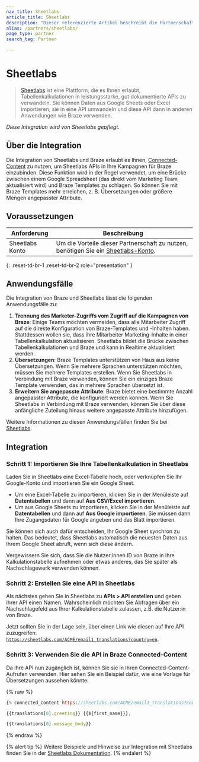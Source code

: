 ```yaml
---
nav_title: Sheetlabs
article_title: Sheetlabs
description: "Dieser referenzierte Artikel beschreibt die Partnerschaft zwischen Braze und Sheetlabs, einem Dienst, mit dem Sie Ihre Kampagnen mit Daten aus Tabellenkalkulationen personalisieren können."
alias: /partners/sheetlabs/
page_type: partner
search_tag: Partner

---
```


# Sheetlabs

> [Sheetlabs][1] ist eine Plattform, die es Ihnen erlaubt, Tabellenkalkulationen in leistungsstarke, gut dokumentierte APIs zu verwandeln. Sie können Daten aus Google Sheets oder Excel importieren, sie in eine API umwandeln und diese API dann in anderen Anwendungen wie Braze verwenden.

_Diese Integration wird von Sheetlabs gepflegt._

## Über die Integration

Die Integration von Sheetlabs und Braze erlaubt es Ihnen, [Connected-Content][2] zu nutzen, um Sheetlabs APIs in Ihre Kampagnen für Braze einzubinden. Diese Funktion wird in der Regel verwendet, um eine Brücke zwischen einem Google Spreadsheet (das direkt vom Marketing Team aktualisiert wird) und Braze Templates zu schlagen. So können Sie mit Braze Templates mehr erreichen, z. B. Übersetzungen oder größere Mengen angepasster Attribute.

## Voraussetzungen

| Anforderung | Beschreibung |
| ----------- | ----------- |
| Sheetlabs Konto | Um die Vorteile dieser Partnerschaft zu nutzen, benötigen Sie ein [Sheetlabs-Konto][1]. |
{: .reset-td-br-1 .reset-td-br-2 role="presentation" }

## Anwendungsfälle

Die Integration von Braze und Sheetlabs lässt die folgenden Anwendungsfälle zu:

1. **Trennung des Marketer-Zugriffs vom Zugriff auf die Kampagnen von Braze**: Einige Teams möchten vermeiden, dass alle Mitarbeiter Zugriff auf die direkte Konfiguration von Braze-Templates und -Inhalten haben. Stattdessen wollen sie, dass ihre Mitarbeiter Marketing-Inhalte in einer Tabellenkalkulation aktualisieren. Sheetlabs bildet die Brücke zwischen Tabellenkalkulationen und Braze und kann in Realtime aktualisiert werden.
2. **Übersetzungen**: Braze Templates unterstützen von Haus aus keine Übersetzungen. Wenn Sie mehrere Sprachen unterstützen möchten, müssen Sie mehrere Templates erstellen. Wenn Sie Sheetlabs in Verbindung mit Braze verwenden, können Sie ein einziges Braze Template verwenden, das in mehrere Sprachen übersetzt ist.
3. **Erweitern Sie angepasste Attribute**: Braze bietet eine bestimmte Anzahl angepasster Attribute, die konfiguriert werden können. Wenn Sie Sheetlabs in Verbindung mit Braze verwenden, können Sie über diese anfängliche Zuteilung hinaus weitere angepasste Attribute hinzufügen.

Weitere Informationen zu diesen Anwendungsfällen finden Sie bei [Sheetlabs][3].

## Integration

### Schritt 1: Importieren Sie Ihre Tabellenkalkulation in Sheetlabs

Laden Sie in Sheetlabs eine Excel-Tabelle hoch, oder verknüpfen Sie Ihr Google-Konto und importieren Sie ein Google Sheet. 

- Um eine Excel-Tabelle zu importieren, klicken Sie in der Menüleiste auf **Datentabellen** und dann auf **Aus CSV/Excel importieren**.
- Um aus Google Sheets zu importieren, klicken Sie in der Menüleiste auf **Datentabellen** und dann auf **Aus Google importieren**. Sie müssen dann Ihre Zugangsdaten für Google angeben und das Blatt importieren.

Sie können sich auch dafür entscheiden, Ihr Google Sheet synchron zu halten. Das bedeutet, dass Sheetlabs automatisch die neuesten Daten aus Ihrem Google Sheet abruft, wenn sich diese ändern.

Vergewissern Sie sich, dass Sie die Nutzer:innen ID von Braze in Ihre Kalkulationstabelle aufnehmen oder etwas anderes, das Sie später als Nachschlagewerk verwenden können.

### Schritt 2: Erstellen Sie eine API in Sheetlabs

Als nächstes gehen Sie in Sheetlabs zu **APIs > API erstellen** und geben Ihrer API einen Namen. Wahrscheinlich möchten Sie Abfragen über ein Nachschlagefeld aus Ihrer Kalkulationstabelle zulassen, z.B. die Nutzer:in von Braze.

Jetzt sollten Sie in der Lage sein, über einen Link wie diesen auf Ihre API zuzugreifen:<br> [`https://sheetlabs.com/ACME/email1_translations?country=en`][4].

### Schritt 3: Verwenden Sie die API in Braze Connected-Content

Da Ihre API nun zugänglich ist, können Sie sie in Ihren Connected-Content-Aufrufen verwenden. Hier sehen Sie ein Beispiel dafür, wie eine Vorlage für Übersetzungen aussehen könnte:

{% raw %}
```js
{% connected_content https://sheetlabs.com/ACME/email1_translations?country={{${country}}} :save translations %}

{{translations[0].greeting}} {{${first_name}}},

{{translations[0].message_body}}
```
{% endraw %}

{% alert tip %}
Weitere Beispiele und Hinweise zur Integration mit Sheetlabs finden Sie in der [Sheetlabs Dokumentation](https://app.sheetlabs.com/docs/producers/braze/).
{% endalert %}



[1]: https://sheetlabs.com/
[2]: {{site.baseurl}}/user_guide/personalization_and_dynamic_content/connected_content/about_connected_content/
[3]: https://app.sheetlabs.com/docs/producers/braze/
[4]: https://sheetlabs.com/ACME/email1_translations?country=en